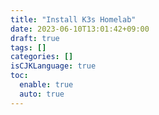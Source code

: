 ```yaml
---
title: "Install K3s Homelab"
date: 2023-06-10T13:01:42+09:00
draft: true
tags: []
categories: []
isCJKLanguage: true
toc:
  enable: true
  auto: true
---
```


